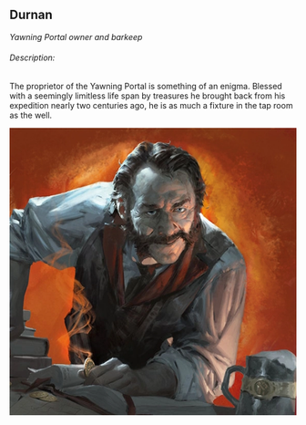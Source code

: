 ## Durnan

_Yawning Portal owner and barkeep_

###### Description:
The proprietor of the Yawning Portal is something of an enigma. Blessed with a seemingly limitless life span by treasures he brought back from his expedition nearly two centuries ago, he is as much a fixture in the tap room as the well.

![](../../../attachments/Pasted%20image%2020230130084742.png)